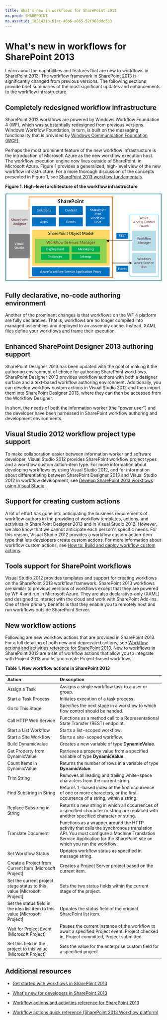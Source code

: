 ```yaml
---
title: What's new in workflows for SharePoint 2013
ms.prod: SHAREPOINT
ms.assetid: 1d51421b-61ac-46b6-a865-52f968ddc5b3
---
```



# What's new in workflows for SharePoint 2013
Learn about the capabilities and features that are new to workflows in SharePoint 2013.
The workflow framework in SharePoint 2013 is significantly changed from previous versions. The following sections provide brief summaries of the most significant updates and enhancements to the workflow infrastructure.
  
    
    


## Completely redesigned workflow infrastructure
<a name="SP15Whatsnewinworflow_infrastructure"> </a>

SharePoint 2013 workflows are powered by Windows Workflow Foundation 4 (WF), which was substantially redesigned from previous versions. Windows Workflow Foundation, in turn, is built on the messaging functionality that is provided by  [Windows Communication Foundation (WCF)](http://msdn.microsoft.com/en-us/netframework/aa663324).
  
    
    
Perhaps the most prominent feature of the new workflow infrastructure is the introduction of Microsoft Azure as the new workflow execution host. The workflow execution engine now lives outside of SharePoint, in Microsoft Azure. Figure 1 provides a generalized, high-level view of the new workflow infrastructure. For a more thorough discussion of the concepts presented in Figure 1, see  [SharePoint 2013 workflow fundamentals](sharepoint-2013-workflow-fundamentals.md).
  
    
    

**Figure 1. High-level architecture of the workflow infrastructure**

  
    
    

  
    
    
![High-level workflow architecture](images/wfArchitecture1.png)
  
    
    

  
    
    

  
    
    

## Fully declarative, no-code authoring environment
<a name="SP15Whatsnewinworflow_environment"> </a>

Another of the prominent changes is that workflows on the WF 4 platform are fully declarative. That is, workflows are no longer compiled into managed assemblies and deployed to an assembly cache. Instead, XAML files define your workflows and frame their execution.
  
    
    

## Enhanced SharePoint Designer 2013 authoring support
<a name="SP15Whatsnewinworflow_SPDauthoring"> </a>

SharePoint Designer 2013 has been updated with the goal of making it the authoring environment of choice for authoring SharePoint workflows. SharePoint Designer 2013 provides workflow authors with both a designer surface and a text-based workflow authoring environment. Additionally, you can develop workflow custom actions in Visual Studio 2012 and then import them into SharePoint Designer 2013, where they can then be accessed from the Workflow Designer.
  
    
    
In short, the needs of both the information worker (the "power user") and the developer have been harnessed in SharePoint workflow authoring and development environments.
  
    
    

## Visual Studio 2012 workflow project type support
<a name="SP15Whatsnewinworflow_VSworkflow"> </a>

To make collaboration easier between information worker and software developer, Visual Studio 2012 provides SharePoint workflow project types and a workflow custom action-item type. For more information about developing workflows by using Visual Studio 2012, and for information about differentiating between SharePoint Designer 2013 and Visual Studio 2012 in workflow development, see  [Develop SharePoint 2013 workflows using Visual Studio](develop-sharepoint-2013-workflows-using-visual-studio.md).
  
    
    

## Support for creating custom actions
<a name="SP15Whatsnewinworflow_customactions"> </a>

A lot of effort has gone into anticipating the business requirements of workflow authors in the providing of workflow templates, actions, and activities in SharePoint Designer 2013 and in Visual Studio 2012. However, we also know that we cannot anticipate each person's specific needs. For this reason, Visual Studio 2012 provides a workflow custom action-item type that lets developers create custom actions. For more information about workflow custom actions, see  [How to: Build and deploy workflow custom actions](how-to-build-and-deploy-workflow-custom-actions.md).
  
    
    

## Tools support for SharePoint workflows
<a name="SP15Whatsnewinworflow_Tools"> </a>

Visual Studio 2012 provides templates and support for creating workflows on the SharePoint 2013 workflow framework. SharePoint 2013 workflows are similar to previous versions of workflows except that they are powered by WF 4 and run in Microsoft Azure. They are also declarative-only (XAML) and designed to interact with the cloud and work with SharePoint Add-ins. One of their primary benefits is that they enable you to remotely host and run workflows outside SharePoint Server.
  
    
    

## New workflow actions
<a name="SP15Whatsnewinworflow_Newwfactions"> </a>

Following are new workflow actions that are provided in SharePoint 2013. For a full detailing of both new and deprecated actions, see  [Workflow actions and activities reference for SharePoint 2013](workflow-actions-and-activities-reference-for-sharepoint-2013.md). New to workflows in SharePoint 2013 are a set of workflow actions that allow you to integrate with Project 2013 and let you create Project-based workflows.
  
    
    

**Table 1. New workflow actions in SharePoint 2013**


|**Action**|**Description**|
|:-----|:-----|
|Assign a Task <br/> |Assigns a single workflow task to a user or group. <br/> |
|Start a Task Process <br/> |Initiates execution of a task process. <br/> |
|Go to This Stage <br/> |Specifies the next stage in a workflow to which flow control should be handed. <br/> |
|Call HTTP Web Service <br/> |Functions as a method call to a Representational State Transfer (REST) endpoint. <br/> |
|Start a List Workflow <br/> |Starts a list-scoped workflow. <br/> |
|Start a Site Workflow <br/> |Starts a site-scoped workflow. <br/> |
|Build DynamicValue <br/> |Creates a new variable of type **DynamicValue**. <br/> |
|Get Property from DynamicValue <br/> |Retrieves a property value from a specified variable of type **DynamicValue**. <br/> |
|Count Items in DynamicValue <br/> |Returns the number of rows in a variable of type **DynamicValue**. <br/> |
|Trim String <br/> |Removes all leading and trailing white-space characters from the current string. <br/> |
|Find Substring in String <br/> |Returns 1-based index of the first occurrence of one or more characters, or the first occurrence of a string, within a string. <br/> |
|Replace Substring in String <br/> |Returns a new string in which all occurrences of a specified character or string are replaced with another specified character or string. <br/> |
|Translate Document <br/> |Functions as a wrapper around the HTTP activity that calls the synchronous translation API. You must configure a Machine Translation Service Application for the SharePoint site on which you run the workflow. <br/> |
|Set Workflow Status <br/> |Updates workflow status as specified in message string. <br/> |
|Create a Project from Current Item [Microsoft Project] <br/> |Creates a Project Server project based on the current item. <br/> |
|Set the current project stage status to this value [Microsoft Project] <br/> |Sets the two status fields within the current stage of the project. <br/> |
|Set the status field in the idea list item to this value [Microsoft Project] <br/> |Updates the status field of the original SharePoint list item. <br/> |
|Wait for Project Event [Microsoft Project] <br/> |Pauses the current instance of the workflow to await a specified Project event: Project checked in, Project committed, Project submitted. <br/> |
|Set this field in the project to this value [Microsoft Project] <br/> |Sets the value for the enterprise custom field for a specified project. <br/> |
   

## Additional resources
<a name="SP15Whatsnewinworflow_Addresources"> </a>


-  [Get started with workflows in SharePoint 2013](get-started-with-workflows-in-sharepoint-2013.md)
    
  
-  [What's new for developers in SharePoint 2013](what’s-new-for-developers-in-sharepoint-2013.md)
    
  
-  [Workflow actions and activities reference for SharePoint 2013](workflow-actions-and-activities-reference-for-sharepoint-2013.md)
    
  
-  [Workflow actions quick reference (SharePoint 2013 Workflow platform)](workflow-actions-quick-reference-sharepoint-2013-workflow-platform.md)
    
  

